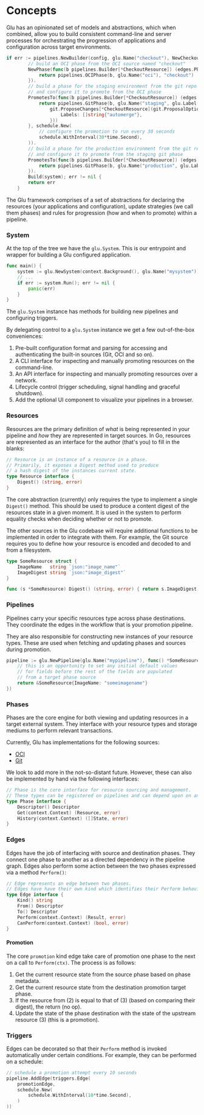 # Concepts

Glu has an opinionated set of models and abstractions, which when combined, allow you to build consistent command-line and server processes for orchestrating the progression of applications and configuration across target environments.

```go
if err := pipelines.NewBuilder(config, glu.Name("checkout"), NewCheckoutResource).
        // build an OCI phase from the OCI source named "checkout"
		NewPhase(func(b pipelines.Builder[*CheckoutResource]) (edges.Phase[*CheckoutResource], error) {
			return pipelines.OCIPhase(b, glu.Name("oci"), "checkout")
		}).
        // build a phase for the staging environment from the git repo source named "checkout"
        // and configure it to promote from the OCI phase
		PromotesTo(func(b pipelines.Builder[*CheckoutResource]) (edges.UpdatablePhase[*CheckoutResource], error) {
			return pipelines.GitPhase(b, glu.Name("staging", glu.Label("env", "staging")), "checkout",
				git.ProposeChanges[*CheckoutResource](git.ProposalOption{
					Labels: []string{"automerge"},
				}))
		}, schedule.New(
            // configure the promotion to run every 30 seconds
			schedule.WithInterval(30*time.Second),
		)).
        // build a phase for the production environment from the git repo source named "checkout"
        // and configure it to promote from the staging git phase
		PromotesTo(func(b pipelines.Builder[*CheckoutResource]) (edges.UpdatablePhase[*CheckoutResource], error) {
			return pipelines.GitPhase(b, glu.Name("production", glu.Label("env", "production")), "checkout")
		}).
		Build(system); err != nil {
		return err
	}
```

The Glu framework comprises of a set of abstractions for declaring the resources (your applications and configuration), update strategies (we call them phases) and rules for progression (how and when to promote) within a pipeline.

### System

At the top of the tree we have the `glu.System`.
This is our entrypoint and wrapper for building a Glu configured application.

```go
func main() {
    system := glu.NewSystem(context.Background(), glu.Name("mysystem"))
    // ...
    if err := system.Run(); err != nil {
        panic(err)
    }
}
```

The `glu.System` instance has methods for building new pipelines and configuring triggers.

By delegating control to a `glu.System` instance we get a few out-of-the-box conveniences:

1. Pre-built configuration format and parsing for accessing and authenticating the built-in sources (Git, OCI and so on).
1. A CLI interface for inspecting and manually promoting resources on the command-line.
1. An API interface for inspecting and manually promoting resources over a network.
1. Lifecycle control (trigger scheduling, signal handling and graceful shutdown).
1. Add the optional UI component to visualize your pipelines in a browser.

### Resources

Resources are the primary definition of _what_ is being represented in your pipeline and _how_ they are represented in target sources.
In Go, resources are represented as an interface for the author (that's you) to fill in the blanks:

```go
// Resource is an instance of a resource in a phase.
// Primarily, it exposes a Digest method used to produce
// a hash digest of the instances current state.
type Resource interface {
	Digest() (string, error)
}
```

The core abstraction (currently) only requires the type to implement a single `Digest()` method.
This should be used to produce a content digest of the resources state in a given moment.
It is used in the system to perform equality checks when deciding whether or not to promote.

The other sources in the Glu codebase will require additional functions to be implemented in order to integrate with them.
For example, the Git source requires you to define how your resource is encoded and decoded to and from a filesystem.

```go
type SomeResource struct {
    ImageName   string `json:"image_name"`
    ImageDigest string `json:"image_digest"`
}

func (s *SomeResource) Digest() (string, error) { return s.ImageDigest, nil }
```

### Pipelines

Pipelines carry your specific resources type across phase destinations.
They coordinate the edges in the workflow that is your promotion pipeline.

They are also responsible for constructing new instances of your resource types.
These are used when fetching and updating phases and sources during promotion.

```go
pipeline := glu.NewPipeline(glu.Name("mypipeline"), func() *SomeResource {
    // this is an opportunity to set any initial default values
    // for fields before the rest of the fields are populated
    // from a target phase source
    return &SomeResource{ImageName: "someimagename"}
})
```

### Phases

Phases are the core engine for both viewing and updating resources in a target external system.
They interface with your resource types and storage mediums to perform relevant transactions.

Currently, Glu has implementations for the following sources:

- [OCI](../pkg/phases/oci)
- [Git](../pkg/phases/git)

We look to add more in the not-so-distant future. However, these can also be implemented by hand via the following interfaces:

```go
// Phase is the core interface for resource sourcing and management.
// These types can be registered on pipelines and can depend upon on another for promotion.
type Phase interface {
	Descriptor() Descriptor
	Get(context.Context) (Resource, error)
	History(context.Context) ([]State, error)
}
```

### Edges

Edges have the job of interfacing with source and destination phases.
They connect one phase to another as a directed dependency in the pipeline graph.
Edges also perform some action between the two phases expressed via a method `Perform()`:

```go
// Edge represents an edge between two phases.
// Edges have have their own kind which identifies their Perform behaviour.
type Edge interface {
	Kind() string
	From() Descriptor
	To() Descriptor
	Perform(context.Context) (Result, error)
	CanPerform(context.Context) (bool, error)
}
```

#### Promotion

The core `promotion` kind edge take care of promotion one phase to the next on a call to `Perform(ctx)`.
The process is as follows:

1. Get the current resource state from the source phase based on phase metadata.
2. Get the current resource state from the destination promotion target phase.
3. If the resource from (2) is equal to that of (3) (based on comparing their digest), the return (no op).
4. Update the state of the phase destination with the state of the upstream resource (3) (this is a promotion).

### Triggers

Edges can be decorated so that their `Perform` method is invoked automatically under certain conditions.
For example, they can be performed on a schedule:

```go
// schedule a promotion attempt every 10 seconds
pipeline.AddEdge(triggers.Edge(
    promotionEdge,
	schedule.New(
		schedule.WithInterval(10*time.Second),
	)
))
```
